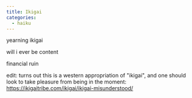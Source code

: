 ```yaml
---
title: Ikigai
categories:
  - haiku
---
```


yearning ikigai

will i ever be content

financial ruin

edit: turns out this is a western appropriation of "ikigai", and one should look to take pleasure from being in the moment: https://ikigaitribe.com/ikigai/ikigai-misunderstood/
